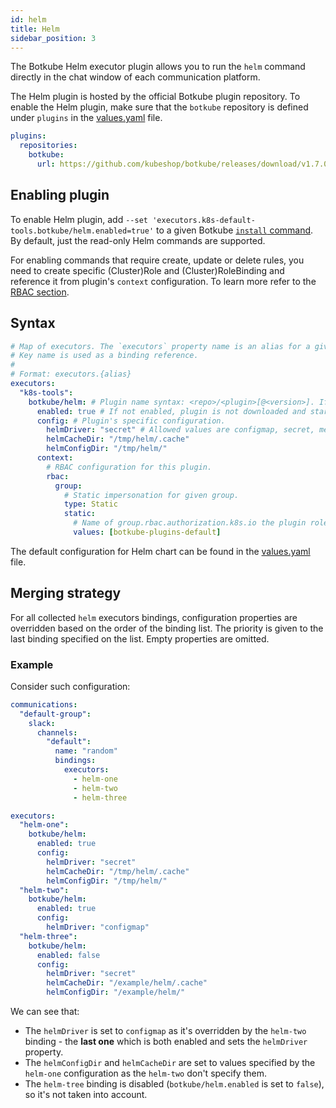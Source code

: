 ```yaml
---
id: helm
title: Helm
sidebar_position: 3
---
```


The Botkube Helm executor plugin allows you to run the `helm` command directly in the chat window of each communication platform.

The Helm plugin is hosted by the official Botkube plugin repository. To enable the Helm plugin, make sure that the `botkube` repository is defined under `plugins` in the [values.yaml](https://github.com/kubeshop/botkube/blob/main/helm/botkube/values.yaml) file.

```yaml
plugins:
  repositories:
    botkube:
      url: https://github.com/kubeshop/botkube/releases/download/v1.7.0/plugins-index.yaml
```

## Enabling plugin

To enable Helm plugin, add `--set 'executors.k8s-default-tools.botkube/helm.enabled=true'` to a given Botkube [`install` command](../../cli/commands/botkube_install.md). By default, just the read-only Helm commands are supported.

For enabling commands that require create, update or delete rules, you need to create specific (Cluster)Role and (Cluster)RoleBinding and reference it from plugin's `context` configuration. To learn more refer to the [RBAC section](../rbac.md).

## Syntax

```yaml
# Map of executors. The `executors` property name is an alias for a given configuration.
# Key name is used as a binding reference.
#
# Format: executors.{alias}
executors:
  "k8s-tools":
    botkube/helm: # Plugin name syntax: <repo>/<plugin>[@<version>]. If version is not provided, the latest version from repository is used.
      enabled: true # If not enabled, plugin is not downloaded and started.
      config: # Plugin's specific configuration.
        helmDriver: "secret" # Allowed values are configmap, secret, memory.
        helmCacheDir: "/tmp/helm/.cache"
        helmConfigDir: "/tmp/helm/"
      context:
        # RBAC configuration for this plugin.
        rbac:
          group:
            # Static impersonation for given group.
            type: Static
            static:
              # Name of group.rbac.authorization.k8s.io the plugin role will be bound to.
              values: [botkube-plugins-default]
```

The default configuration for Helm chart can be found in the [values.yaml](https://github.com/kubeshop/botkube/blob/main/helm/botkube/values.yaml) file.

## Merging strategy

For all collected `helm` executors bindings, configuration properties are overridden based on the order of the binding list. The priority is given to the last binding specified on the list. Empty properties are omitted.

### Example

Consider such configuration:

```yaml
communications:
  "default-group":
    slack:
      channels:
        "default":
          name: "random"
          bindings:
            executors:
              - helm-one
              - helm-two
              - helm-three

executors:
  "helm-one":
    botkube/helm:
      enabled: true
      config:
        helmDriver: "secret"
        helmCacheDir: "/tmp/helm/.cache"
        helmConfigDir: "/tmp/helm/"
  "helm-two":
    botkube/helm:
      enabled: true
      config:
        helmDriver: "configmap"
  "helm-three":
    botkube/helm:
      enabled: false
      config:
        helmDriver: "secret"
        helmCacheDir: "/example/helm/.cache"
        helmConfigDir: "/example/helm/"
```

We can see that:

- The `helmDriver` is set to `configmap` as it's overridden by the `helm-two` binding - the **last one** which is both enabled and sets the `helmDriver` property.
- The `helmConfigDir` and `helmCacheDir` are set to values specified by the `helm-one` configuration as the `helm-two` don't specify them.
- The `helm-tree` binding is disabled (`botkube/helm.enabled` is set to `false`), so it's not taken into account.
